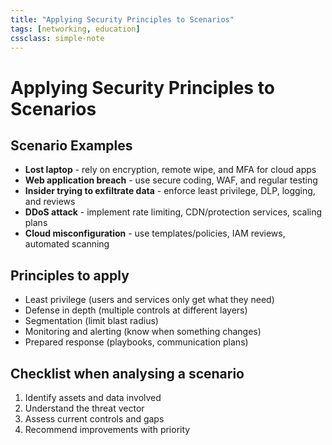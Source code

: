 ```yaml
---
title: "Applying Security Principles to Scenarios"
tags: [networking, education]
cssclass: simple-note
---
```


# Applying Security Principles to Scenarios

## Scenario Examples
- **Lost laptop** - rely on encryption, remote wipe, and MFA for cloud apps
- **Web application breach** - use secure coding, WAF, and regular testing
- **Insider trying to exfiltrate data** - enforce least privilege, DLP, logging, and reviews
- **DDoS attack** - implement rate limiting, CDN/protection services, scaling plans
- **Cloud misconfiguration** - use templates/policies, IAM reviews, automated scanning

## Principles to apply
- Least privilege (users and services only get what they need)
- Defense in depth (multiple controls at different layers)
- Segmentation (limit blast radius)
- Monitoring and alerting (know when something changes)
- Prepared response (playbooks, communication plans)

## Checklist when analysing a scenario
1. Identify assets and data involved
2. Understand the threat vector
3. Assess current controls and gaps
4. Recommend improvements with priority
